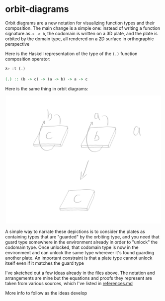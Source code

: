 # orbit-diagrams

Orbit diagrams are a new notation for visualizing function types and their composition. The main change is a simple one: instead of writing a function signature as `a -> b`, the codomain is written on a 3D plate, and the plate is orbited by the domain type, all rendered on a 2D surface in orthographic perspective

Here is the Haskell representation of the type of the ```(.)``` function composition operator:

```haskell
λ> :t (.)

(.) :: (b -> c) -> (a -> b) -> a -> c
```

Here is the same thing in orbit diagrams:

<p align="center">
  <img src="https://raw.githubusercontent.com/jasonincanada/orbit-diagrams/main/composition.png" width="500" alt="function composition" />
</p>


A simple way to narrate these depictions is to consider the plates as containing types that are "guarded" by the orbiting type, and you need that guard type somewhere in the environment already in order to "unlock" the codomain type.  Once unlocked, that codomain type is now in the environment and can unlock the same type wherever it's found guarding another plate. An important constraint is that a plate type cannot unlock itself even if it matches the guard type

I've sketched out a few ideas already in the files above. The notation and arrangements are mine but the equations and proofs they represent are taken from various sources, which I've listed in [references.md](references.md)

More info to follow as the ideas develop

